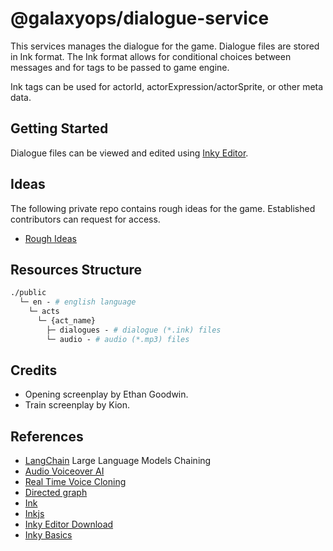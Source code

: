# @galaxyops/dialogue-service

This services manages the dialogue for the game. Dialogue files are stored in
Ink format. The Ink format allows for conditional choices between messages and
for tags to be passed to game engine.

Ink tags can be used for actorId, actorExpression/actorSprite, or other meta
data.

## Getting Started

Dialogue files can be viewed and edited using
[Inky Editor](https://github.com/inkle/inky).

## Ideas

The following private repo contains rough ideas for the game. Established
contributors can request for access.

- [Rough Ideas](https://github.com/hxtree/galaxyops-ideas)

## Resources Structure

```graphql
./public
  └─ en - # english language
    └─ acts
      └─ {act_name}
        ├─ dialogues - # dialogue (*.ink) files
        └─ audio - # audio (*.mp3) files
```

## Credits

- Opening screenplay by Ethan Goodwin.
- Train screenplay by Kion.

## References

- [LangChain](https://js.langchain.com/docs/modules/chains/) Large Language
  Models Chaining
- [Audio Voiceover AI](https://replicastudios.com/)
- [Real Time Voice Cloning](https://github.com/CorentinJ/Real-Time-Voice-Cloning)
- [Directed graph](https://en.wikipedia.org/wiki/Directed_graph)
- [Ink](https://www.inklestudios.com/ink/)
- [Inkjs](https://github.com/y-lohse/inkjs)
- [Inky Editor Download](https://github.com/inkle/inky/releases/tag/0.14.1)
- [Inky Basics](https://www.youtube.com/watch?v=-nK-tQ_vc0Y)
